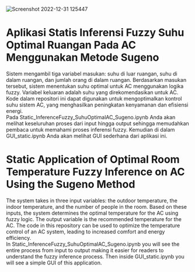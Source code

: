 ![Screenshot 2022-12-31 125447](https://user-images.githubusercontent.com/121701309/210126756-15e83c6d-805f-49e1-a58b-d93c21a06318.jpg)

# Aplikasi Statis Inferensi Fuzzy Suhu Optimal Ruangan Pada AC Menggunakan Metode Sugeno #
Sistem mengambil tiga variabel masukan: suhu di luar ruangan, suhu di dalam ruangan, dan jumlah orang di dalam ruangan. Berdasarkan masukan tersebut, sistem menentukan suhu optimal untuk AC menggunakan logika fuzzy. Variabel keluaran adalah suhu yang direkomendasikan untuk AC. Kode dalam repositori ini dapat digunakan untuk mengoptimalkan kontrol suhu sistem AC, yang menghasilkan peningkatan kenyamanan dan efisiensi energi.<br>
Pada Static_InferenceFuzzy_SuhuOptimalAC_Sugeno.ipynb Anda akan melihat keseluruhan proses dari input hingga output sehingga memudahkan pembaca untuk memahami proses inferensi fuzzy. Kemudian di dalam GUI_static.ipynb Anda akan melihat GUI sederhana dari aplikasi ini.

# Static Application of Optimal Room Temperature Fuzzy Inference on AC Using the Sugeno Method #

The system takes in three input variables: the outdoor temperature, the indoor temperature, and the number of people in the room. Based on these inputs, the system determines the optimal temperature for the AC using fuzzy logic. The output variable is the recommended temperature for the AC. The code in this repository can be used to optimize the temperature control of an AC system, leading to increased comfort and energy efficiency.<br>
In Static_InferenceFuzzy_SuhuOptimalAC_Sugeno.ipynb you will see the entire process from input to output making it easier for readers to understand the fuzzy inference process. Then inside GUI_static.ipynb you will see a simple GUI of this application.

